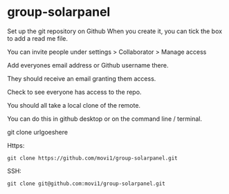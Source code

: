 # group-solarpanel 
Set up the git repository on Github
When you create it, you can tick the box to add a read me file.

You can invite people under settings > Collaborator > Manage access

Add everyones email address or Github username there.

They should receive an email granting them access.

Check to see everyone has access to the repo.

You should all take a local clone of the remote.

You can do this in github desktop or on the command line / terminal. 

git clone urlgoeshere

Https:
```
git clone https://github.com/movi1/group-solarpanel.git
```

SSH:
```
git clone git@github.com:movi1/group-solarpanel.git
```

